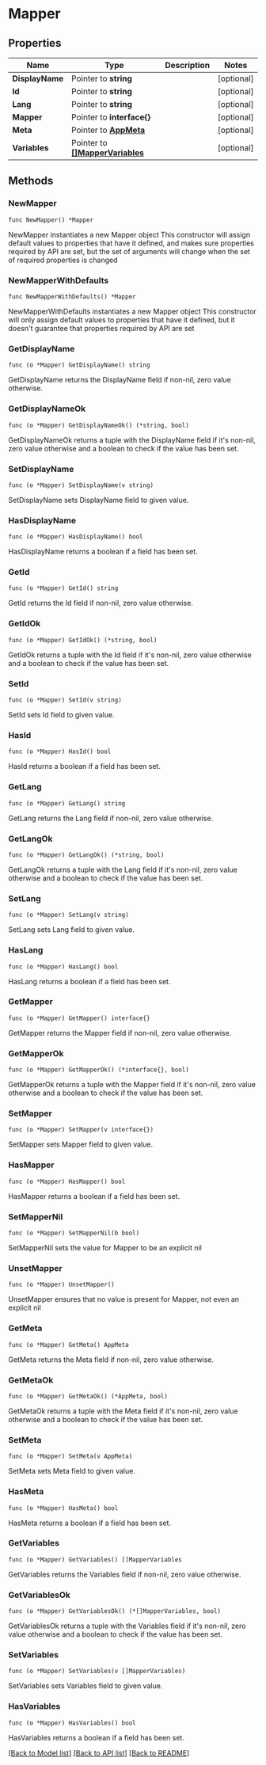 # Mapper

## Properties

Name | Type | Description | Notes
------------ | ------------- | ------------- | -------------
**DisplayName** | Pointer to **string** |  | [optional] 
**Id** | Pointer to **string** |  | [optional] 
**Lang** | Pointer to **string** |  | [optional] 
**Mapper** | Pointer to **interface{}** |  | [optional] 
**Meta** | Pointer to [**AppMeta**](AppMeta.md) |  | [optional] 
**Variables** | Pointer to [**[]MapperVariables**](MapperVariables.md) |  | [optional] 

## Methods

### NewMapper

`func NewMapper() *Mapper`

NewMapper instantiates a new Mapper object
This constructor will assign default values to properties that have it defined,
and makes sure properties required by API are set, but the set of arguments
will change when the set of required properties is changed

### NewMapperWithDefaults

`func NewMapperWithDefaults() *Mapper`

NewMapperWithDefaults instantiates a new Mapper object
This constructor will only assign default values to properties that have it defined,
but it doesn't guarantee that properties required by API are set

### GetDisplayName

`func (o *Mapper) GetDisplayName() string`

GetDisplayName returns the DisplayName field if non-nil, zero value otherwise.

### GetDisplayNameOk

`func (o *Mapper) GetDisplayNameOk() (*string, bool)`

GetDisplayNameOk returns a tuple with the DisplayName field if it's non-nil, zero value otherwise
and a boolean to check if the value has been set.

### SetDisplayName

`func (o *Mapper) SetDisplayName(v string)`

SetDisplayName sets DisplayName field to given value.

### HasDisplayName

`func (o *Mapper) HasDisplayName() bool`

HasDisplayName returns a boolean if a field has been set.

### GetId

`func (o *Mapper) GetId() string`

GetId returns the Id field if non-nil, zero value otherwise.

### GetIdOk

`func (o *Mapper) GetIdOk() (*string, bool)`

GetIdOk returns a tuple with the Id field if it's non-nil, zero value otherwise
and a boolean to check if the value has been set.

### SetId

`func (o *Mapper) SetId(v string)`

SetId sets Id field to given value.

### HasId

`func (o *Mapper) HasId() bool`

HasId returns a boolean if a field has been set.

### GetLang

`func (o *Mapper) GetLang() string`

GetLang returns the Lang field if non-nil, zero value otherwise.

### GetLangOk

`func (o *Mapper) GetLangOk() (*string, bool)`

GetLangOk returns a tuple with the Lang field if it's non-nil, zero value otherwise
and a boolean to check if the value has been set.

### SetLang

`func (o *Mapper) SetLang(v string)`

SetLang sets Lang field to given value.

### HasLang

`func (o *Mapper) HasLang() bool`

HasLang returns a boolean if a field has been set.

### GetMapper

`func (o *Mapper) GetMapper() interface{}`

GetMapper returns the Mapper field if non-nil, zero value otherwise.

### GetMapperOk

`func (o *Mapper) GetMapperOk() (*interface{}, bool)`

GetMapperOk returns a tuple with the Mapper field if it's non-nil, zero value otherwise
and a boolean to check if the value has been set.

### SetMapper

`func (o *Mapper) SetMapper(v interface{})`

SetMapper sets Mapper field to given value.

### HasMapper

`func (o *Mapper) HasMapper() bool`

HasMapper returns a boolean if a field has been set.

### SetMapperNil

`func (o *Mapper) SetMapperNil(b bool)`

 SetMapperNil sets the value for Mapper to be an explicit nil

### UnsetMapper
`func (o *Mapper) UnsetMapper()`

UnsetMapper ensures that no value is present for Mapper, not even an explicit nil
### GetMeta

`func (o *Mapper) GetMeta() AppMeta`

GetMeta returns the Meta field if non-nil, zero value otherwise.

### GetMetaOk

`func (o *Mapper) GetMetaOk() (*AppMeta, bool)`

GetMetaOk returns a tuple with the Meta field if it's non-nil, zero value otherwise
and a boolean to check if the value has been set.

### SetMeta

`func (o *Mapper) SetMeta(v AppMeta)`

SetMeta sets Meta field to given value.

### HasMeta

`func (o *Mapper) HasMeta() bool`

HasMeta returns a boolean if a field has been set.

### GetVariables

`func (o *Mapper) GetVariables() []MapperVariables`

GetVariables returns the Variables field if non-nil, zero value otherwise.

### GetVariablesOk

`func (o *Mapper) GetVariablesOk() (*[]MapperVariables, bool)`

GetVariablesOk returns a tuple with the Variables field if it's non-nil, zero value otherwise
and a boolean to check if the value has been set.

### SetVariables

`func (o *Mapper) SetVariables(v []MapperVariables)`

SetVariables sets Variables field to given value.

### HasVariables

`func (o *Mapper) HasVariables() bool`

HasVariables returns a boolean if a field has been set.


[[Back to Model list]](../README.md#documentation-for-models) [[Back to API list]](../README.md#documentation-for-api-endpoints) [[Back to README]](../README.md)


